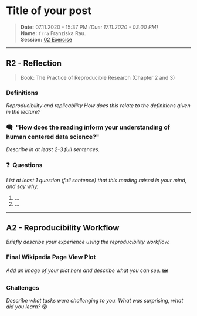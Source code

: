 # Title of your post
> **Date:** 07.11.2020 - 15:37 PM *(Due: 17.11.2020 - 03:00 PM)*  
> **Name:** `frra` Franziska Rau.  
> **Session:** [02 Exercise](https://github.com/FUB-HCC/hcds-winter-2020/wiki/02_exercise)   
----

## R2 - Reflection
> Book: The Practice of Reproducible Research (Chapter 2 and 3)

### Definitions
_Reproducibility and replicability_
_How does this relate to the definitions given in the lecture?_


### 🗨️&nbsp; "How does the reading inform your understanding of human centered data science?"  
_Describe in at least 2-3 full sentences._

### ❓&nbsp; Questions
_List at least 1 question (full sentence) that this reading raised in your mind, and say why._

1. ...
1. ...

***

## A2 - Reproducibility Workflow
_Briefly describe your experience using the reproducibility workflow._

### Final Wikipedia Page View Plot
_Add an image of your plot here and describe what you can see._ 🖼️ 

### Challenges
_Describe what tasks were challenging to you._
_What was surprising, what did you learn?_ 😮 
